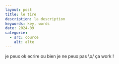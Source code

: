 ```yaml
---
layout: post
title: le tire
description: la description
keywords: key, words
date: 2024-09
categorie:
  - src: cource
    alt: alte
---
```

je peux ok ecrire ou bien je ne peux pas \o/ ça work !
